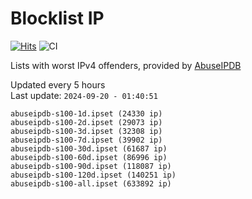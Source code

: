 # Blocklist IP

[![Hits](https://hits.seeyoufarm.com/api/count/incr/badge.svg?url=https%3A%2F%2Fgithub.com%2Fborestad%2Fblocklist-ip%2F&count_bg=%2379C83D&title_bg=%23555555&icon=&icon_color=%23E7E7E7&title=hits&edge_flat=false)](https://hits.seeyoufarm.com)  ![CI](https://img.shields.io/github/workflow/status/borestad/blocklist-ip/CI?style=flat-square)

Lists with worst IPv4 offenders, provided by [AbuseIPDB](https://www.abuseipdb.com/)

<!-- FOOTER-PLACEHOLDER -->
Updated every 5 hours<br>
Last update: `2024-09-20 - 01:40:51`
```
abuseipdb-s100-1d.ipset (24330 ip)
abuseipdb-s100-2d.ipset (29073 ip)
abuseipdb-s100-3d.ipset (32308 ip)
abuseipdb-s100-7d.ipset (39902 ip)
abuseipdb-s100-30d.ipset (61687 ip)
abuseipdb-s100-60d.ipset (86996 ip)
abuseipdb-s100-90d.ipset (118087 ip)
abuseipdb-s100-120d.ipset (140251 ip)
abuseipdb-s100-all.ipset (633892 ip)
```

